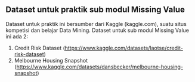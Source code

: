 ## Dataset untuk praktik sub modul Missing Value

Dataset untuk praktik ini bersumber dari Kaggle (kaggle.com), suatu situs kompetisi dan belajar Data Mining. 
Dataset untuk sub modul Missing Value ini ada 2: 
1. Credit Risk Dataset (https://www.kaggle.com/datasets/laotse/credit-risk-dataset)
2. Melbourne Housing Snapshot (https://www.kaggle.com/datasets/dansbecker/melbourne-housing-snapshot)

